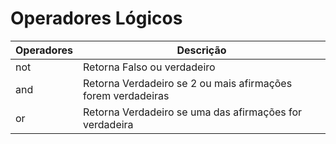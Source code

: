 # Operadores Lógicos

Operadores             | Descrição
---------------------- | ------
not                    | Retorna Falso ou verdadeiro
and                    | Retorna Verdadeiro se 2 ou mais afirmações forem verdadeiras
or                     | Retorna Verdadeiro se uma das afirmações for verdadeira
